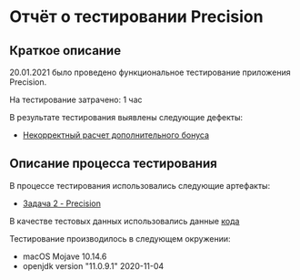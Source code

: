 # Отчёт о тестировании Precision

## Краткое описание

20.01.2021 было проведено функциональное тестирование приложения Precision.

На тестирование затрачено: 1 час

В результате тестирования выявлены следующие дефекты:
* <a href="https://github.com/OksanaTarun/java2-2/issues/1">Некорректный расчет дополнительного бонуса</a>


## Описание процесса тестирования

В процессе тестирования использовались следующие артефакты:
* <a href="https://github.com/netology-code/javaqa-homeworks/tree/master/programming">Задача 2 - Precision</a>
   

В качестве тестовых данных использовались данные <a href="https://github.com/OksanaTarun/java2-2/blob/master/src/precision.java">кода</a>

Тестирование производилось в следующем окружении:
* macOS Mojave 10.14.6
* openjdk version "11.0.9.1" 2020-11-04
